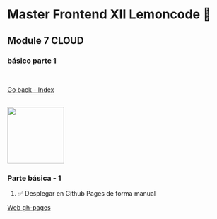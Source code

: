 # Master Frontend XII Lemoncode 🍋

## Module 7 CLOUD
### básico parte 1

<br>

[Go back - Index](https://github.com/MiguelJiRo/Master-Frontend-XII-Lemoncode)

<br>

<img align="center" src="https://media.giphy.com/media/7j2hfyeVcDtf2/giphy.gif" width="128px">

<br>

### Parte básica - 1
<ol>
    <li>✅ Desplegar en Github Pages de forma manual</li>
</ol>

[Web gh-pages](https://migueljiro.github.io/Master-Frontend-XII-Lemoncode-Module-7-Cloud-Basico-1/)
